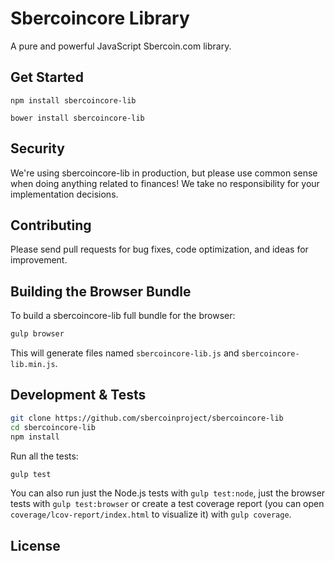 Sbercoincore Library
=======

A pure and powerful JavaScript Sbercoin.com library.


## Get Started

```
npm install sbercoincore-lib
```

```
bower install sbercoincore-lib
```

## Security

We're using sbercoincore-lib in production, but please use common sense when doing anything related to finances! We take no responsibility for your implementation decisions.



## Contributing

Please send pull requests for bug fixes, code optimization, and ideas for improvement. 

## Building the Browser Bundle

To build a sbercoincore-lib full bundle for the browser:

```sh
gulp browser
```

This will generate files named `sbercoincore-lib.js` and `sbercoincore-lib.min.js`.

## Development & Tests

```sh
git clone https://github.com/sbercoinproject/sbercoincore-lib
cd sbercoincore-lib
npm install
```

Run all the tests:

```sh
gulp test
```

You can also run just the Node.js tests with `gulp test:node`, just the browser tests with `gulp test:browser`
or create a test coverage report (you can open `coverage/lcov-report/index.html` to visualize it) with `gulp coverage`.

## License

